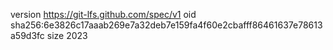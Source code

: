 version https://git-lfs.github.com/spec/v1
oid sha256:6e3826c17aaab269e7a32deb7e159fa4f60e2cbafff86461637e78613a59d3fc
size 2023
